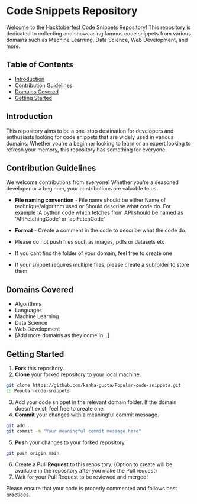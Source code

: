 # Code Snippets Repository


Welcome to the Hacktoberfest Code Snippets Repository! This repository is dedicated to collecting and showcasing famous code snippets from various domains such as Machine Learning, Data Science, Web Development, and more.

## Table of Contents

- [Introduction](#introduction)
- [Contribution Guidelines](#contribution-guidelines)
- [Domains Covered](#domains-covered)
- [Getting Started](#getting-started)

## Introduction

This repository aims to be a one-stop destination for developers and enthusiasts looking for code snippets that are widely used in various domains. Whether you're a beginner looking to learn or an expert looking to refresh your memory, this repository has something for everyone.

## Contribution Guidelines

We welcome contributions from everyone! Whether you're a seasoned developer or a beginner, your contributions are valuable to us.
- **File naming convention** - File name should be either Name of technique/algorithm used or Should describe what code do. For example :A python code which fetches from API should be named as 'APIFetchingCode' or 'apiFetchCode'

- **Format** - Create a comment in the code to describe what the code do.

- Please do not push files such as images, pdfs or datasets etc
- If you cant find the folder of your domain, feel free to create one
- If your snippet requires multiple files, please create a subfolder to store them

## Domains Covered

- Algorithms
- Languages
- Machine Learning
- Data Science
- Web Development
- [Add more domains as they come in...]

## Getting Started

1. **Fork** this repository.
2. **Clone** your forked repository to your local machine.
```bash
git clone https://github.com/kanha-gupta/Popular-code-snippets.git
cd Popular-code-snippets
```
3. Add your code snippet in the relevant domain folder. If the domain doesn't exist, feel free to create one.
4. **Commit** your changes with a meaningful commit message.
```bash
git add .
git commit -m "Your meaningful commit message here"
```
5. **Push** your changes to your forked repository.
```bash
git push origin main
```
6. Create a **Pull Request** to this repository. (Option to create will be available in the repository after you make the Pull request)
7. Wait for your Pull Request to be reviewed and merged!

Please ensure that your code is properly commented and follows best practices.